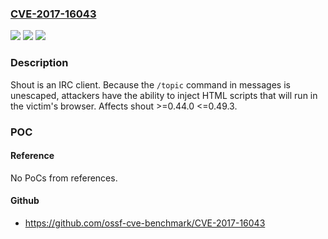 ### [CVE-2017-16043](https://cve.mitre.org/cgi-bin/cvename.cgi?name=CVE-2017-16043)
![](https://img.shields.io/static/v1?label=Product&message=shout%20node%20module&color=blue)
![](https://img.shields.io/static/v1?label=Version&message=n%2Fa&color=blue)
![](https://img.shields.io/static/v1?label=Vulnerability&message=Improper%20Neutralization%20of%20Script-Related%20HTML%20Tags%20in%20a%20Web%20Page%20(Basic%20XSS)%20(CWE-80)&color=brighgreen)

### Description

Shout is an IRC client. Because the `/topic` command in messages is unescaped, attackers have the ability to inject HTML scripts that will run in the victim's browser. Affects shout >=0.44.0 <=0.49.3.

### POC

#### Reference
No PoCs from references.

#### Github
- https://github.com/ossf-cve-benchmark/CVE-2017-16043

